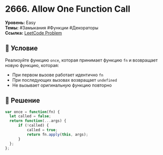 # 2666. Allow One Function Call

**Уровень:** Easy  
**Темы:** #Замыкания #Функции #Декораторы  
**Ссылка:** [LeetCode Problem](https://leetcode.com/problems/allow-one-function-call/)

## 📜 Условие
Реализуйте функцию `once`, которая принимает функцию `fn` и возвращает новую функцию, которая:
- При первом вызове работает идентично `fn`
- При последующих вызовах возвращает `undefined`
- Не вызывает оригинальную функцию повторно

## 🎯 Решение
```javascript
var once = function(fn) {
  let called = false;
  return function(...args) {
      if (!called) {
          called = true;
          return fn.apply(this, args);
      }
  };
};
```